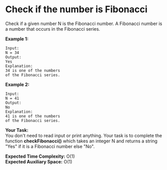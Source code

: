 # Check if the number is Fibonacci
Check if a given number N is the Fibonacci number. A Fibonacci number is a number that occurs in the Fibonacci series.

**Example 1:**
```
Input:
N = 34
Output:
Yes
Explanation:
34 is one of the numbers 
of the Fibonacci series.
``` 
**Example 2:**
```
Input:
N = 41
Output:
No
Explanation:
41 is one of the numbers 
of the Fibonacci series.
```
**Your Task:**<br>
You don't need to read input or print anything. Your task is to complete the function **checkFibonacci()** which takes an integer N and returns a string "Yes" if it is a Fibonacci number else "No".
 
**Expected Time Complexity:** O(1)<br>
**Expected Auxiliary Space:** O(1)
